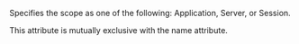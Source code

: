 Specifies the scope as one of the following: Application, Server, or Session. 

This attribute is mutually exclusive with the name attribute.